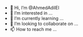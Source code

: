 - 👋 Hi, I’m @AhmedAdilEl
- 👀 I’m interested in ...
- 🌱 I’m currently learning ...
- 💞️ I’m looking to collaborate on ...
- 📫 How to reach me ...

<!---
AhmedAdilEl/AhmedAdilEl is a ✨ special ✨ repository because its `README.md` (this file) appears on your GitHub profile.
You can click the Preview link to take a look at your changes.
--->
